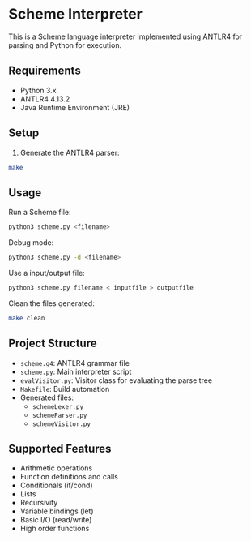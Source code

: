 # Scheme Interpreter

This is a Scheme language interpreter implemented using ANTLR4 for parsing and Python for execution.

## Requirements

- Python 3.x
- ANTLR4 4.13.2
- Java Runtime Environment (JRE)

## Setup

1. Generate the ANTLR4 parser:
```bash
make
```

## Usage

Run a Scheme file:
```bash
python3 scheme.py <filename>
```

Debug mode:
```bash 
python3 scheme.py -d <filename>
```

Use a input/output file:
``` bash
python3 scheme.py filename < inputfile > outputfile
```

Clean the files generated:
``` bash
make clean
```

## Project Structure

- `scheme.g4`: ANTLR4 grammar file
- `scheme.py`: Main interpreter script
- `evalVisitor.py`: Visitor class for evaluating the parse tree
- `Makefile`: Build automation
- Generated files:
    - `schemeLexer.py`
    - `schemeParser.py` 
    - `schemeVisitor.py`

## Supported Features

- Arithmetic operations
- Function definitions and calls
- Conditionals (if/cond)
- Lists
- Recursivity
- Variable bindings (let)
- Basic I/O (read/write)
- High order functions